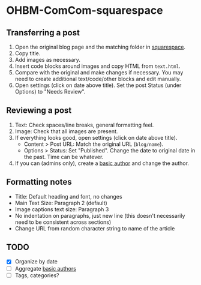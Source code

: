 # OHBM-ComCom-squarespace

## Transferring a post

1. Open the original blog page and the matching folder in [squarespace](squarespace).
2. Copy title.
3. Add images as necessary.
4. Insert code blocks around images and copy HTML from `text.html`.
5. Compare with the original and make changes if necessary.
   You may need to create additional text/code/other blocks and edit manually.
6. Open settings (click on date above title). Set the post Status (under Options) to "Needs Review".

## Reviewing a post

1. Text: Check spaces/line breaks, general formatting feel.
2. Image: Check that all images are present.
3. If everything looks good, open settings (click on date above title).
   * Content > Post URL: Match the original URL (`blog/name`).
   * Options > Status: Set "Published". Change the date to original date in the past. Time can be whatever.
4. If you can (admins only), create a [basic author](https://support.squarespace.com/hc/en-us/articles/205810518)
   and change the author.

## Formatting notes

* Title: Default heading and font, no changes
* Main Text Size: Paragraph 2 (default)
* Image captions text size: Paragraph 3
* No indentation on paragraphs, just new line (this doesn't necessarily need to be consistent across sections)
* Change URL from random character string to name of the article

## TODO

- [x] Organize by date
- [ ] Aggregate [basic authors](https://support.squarespace.com/hc/en-us/articles/205810518)
- [ ] Tags, categories?
